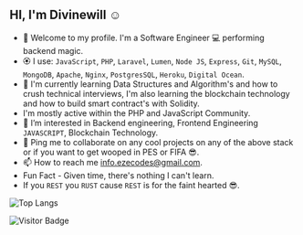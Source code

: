 ## HI, I'm Divinewill ☺
- 👋 Welcome to my profile. I'm a Software Engineer 💻 performing backend magic.
- 🏵 I use: `JavaScript`, `PHP`, `Laravel`, `Lumen`, `Node JS`, `Express`, `Git`, `MySQL`, `MongoDB`, `Apache`, `Nginx`, `PostgresSQL`, `Heroku`, `Digital Ocean`.
- 🔋 I'm currently learning Data Structures and Algorithm's and how to crush technical interviews, I'm also learning the blockchain technology and how to build smart contract's with Solidity.
- I'm mostly active within the PHP and JavaScript Community.
- 👀 I’m interested in Backend engineering, Frontend Engineering `JAVASCRIPT`, Blockchain Technology.
- 🤝 Ping me to collaborate on any cool projects on any of the above stack or if you want to get wooped in PES or FIFA 😎.
- 📫 How to reach me info.ezecodes@gmail.com.
- Fun Fact - Given time, there's nothing I can't learn.
- If you `REST` you `RUST` cause `REST` is for the faint hearted 😎.

<p align='center'>
    
![Top Langs](https://github-readme-stats.vercel.app/api/top-langs/?username=codewithdiv&layout=compact)

![Visitor Badge](https://visitor-badge.laobi.icu/badge?page_id=codewithdiv)
</p>

<!---
codewithdiv/codewithdiv is a ✨ special ✨ repository because its `README.md` (this file) appears on your GitHub profile.
You can click the Preview link to take a look at your changes.
--->
